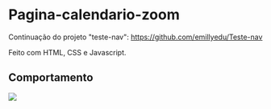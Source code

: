 # Pagina-calendario-zoom

Continuação do projeto "teste-nav": https://github.com/emillyedu/Teste-nav 

Feito com HTML, CSS e Javascript.

## Comportamento

![](https://github.com/emillyedu/pagina-calendario-zoom/blob/main/assets/comportamento.gif)
